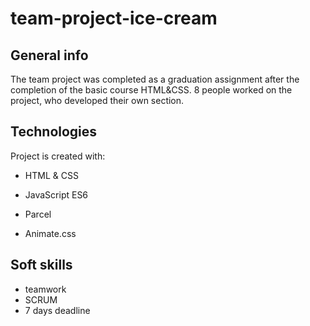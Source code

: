 # team-project-ice-cream

## General info

The team project was completed as a graduation assignment after the completion of the basic course HTML&CSS. 8 people worked on the project, who developed their own section.

## Technologies

Project is created with:

- HTML & CSS
- JavaScript ES6

- Parcel

- Animate.css

## Soft skills
- teamwork
- SCRUM
- 7 days deadline 
